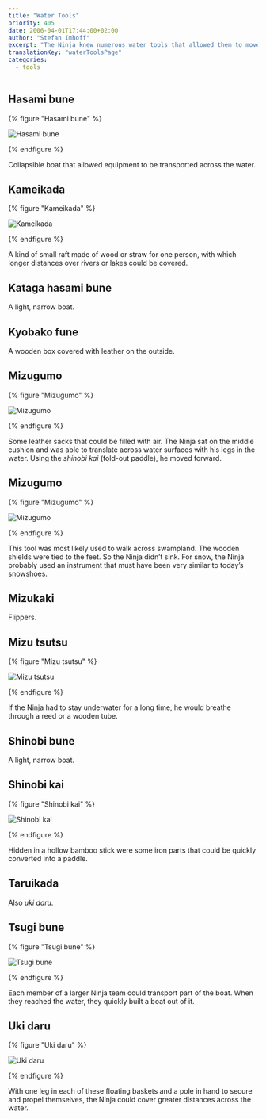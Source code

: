 ```yaml
---
title: "Water Tools"
priority: 405
date: 2006-04-01T17:44:00+02:00
author: "Stefan Imhoff"
excerpt: "The Ninja knew numerous water tools that allowed them to move quickly over or under water and swamplands. This allowed them to outperform the armored Samurai with ease."
translationKey: "waterToolsPage"
categories:
  - tools
---
```


## Hasami bune

{% figure "Hasami bune" %}

![Hasami bune](/assets/images/book/werkzeuge-hasamibune.jpg)

{% endfigure %}

Collapsible boat that allowed equipment to be transported across the water.

## Kameikada

{% figure "Kameikada" %}

![Kameikada](/assets/images/book/werkzeuge-kameikada.jpg)

{% endfigure %}

A kind of small raft made of wood or straw for one person, with which longer distances over rivers or lakes could be covered.

## Kataga hasami bune

A light, narrow boat.

## Kyobako fune

A wooden box covered with leather on the outside.

## Mizugumo

{% figure "Mizugumo" %}

![Mizugumo](/assets/images/book/werkzeuge-mizugumo1.jpg)

{% endfigure %}

Some leather sacks that could be filled with air. The Ninja sat on the middle cushion and was able to translate across water surfaces with his legs in the water. Using the _shinobi kai_ (fold-out paddle), he moved forward.

## Mizugumo

{% figure "Mizugumo" %}

![Mizugumo](/assets/images/book/werkzeuge-mizugumo2.jpg)

{% endfigure %}

This tool was most likely used to walk across swampland. The wooden shields were tied to the feet. So the Ninja didn’t sink. For snow, the Ninja probably used an instrument that must have been very similar to today’s snowshoes.

## Mizukaki

Flippers.

## Mizu tsutsu

{% figure "Mizu tsutsu" %}

![Mizu tsutsu](/assets/images/book/werkzeuge-mizutsu.jpg)

{% endfigure %}

If the Ninja had to stay underwater for a long time, he would breathe through a reed or a wooden tube.

## Shinobi bune

A light, narrow boat.

## Shinobi kai

{% figure "Shinobi kai" %}

![Shinobi kai](/assets/images/book/werkzeuge-shinobikai.jpg)

{% endfigure %}

Hidden in a hollow bamboo stick were some iron parts that could be quickly converted into a paddle.

## Taruikada

Also _uki daru_.

## Tsugi bune

{% figure "Tsugi bune" %}

![Tsugi bune](/assets/images/book/werkzeuge-tsugibune.jpg)

{% endfigure %}

Each member of a larger Ninja team could transport part of the boat. When they reached the water, they quickly built a boat out of it.

## Uki daru

{% figure "Uki daru" %}

![Uki daru](/assets/images/book/werkzeuge-ukidaru.jpg)

{% endfigure %}

With one leg in each of these floating baskets and a pole in hand to secure and propel themselves, the Ninja could cover greater distances across the water.
